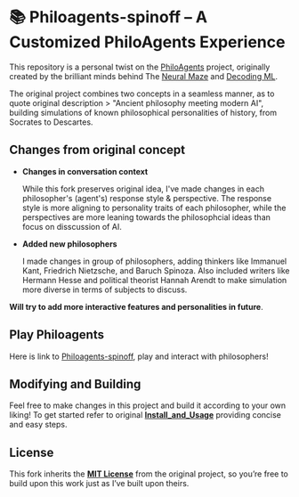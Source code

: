 # 📚 Philoagents-spinoff – A Customized PhiloAgents Experience

This repository is a personal twist on the [PhiloAgents]([url](https://github.com/neural-maze/philoagents-course)) project, originally created by the brilliant minds behind The [Neural Maze]([url](https://github.com/neural-maze)) and [Decoding ML]([url](https://decodingml.substack.com/)).

The original project combines two concepts in a seamless manner, as to quote original description > "Ancient philosophy meeting modern AI", building simulations of known philosophical personalities of history, from Socrates to Descartes.

## Changes from original concept

- **Changes in conversation context**

  While this fork preserves original idea, I've made changes in each philosopher's (agent's) response style & perspective. The response style is more aligning to personality traits of each philosopher, while the perspectives are more leaning towards the philosophcial ideas than focus on disscussion of AI.

- **Added new philosophers**

  I made changes in group of philosophers, adding thinkers like Immanuel Kant, Friedrich Nietzsche, and Baruch Spinoza. Also included writers like Hermann Hesse and political theorist Hannah Arendt to make simulation more diverse in terms of subjects to discuss.


**Will try to add more interactive features and personalities in future**.


## Play Philoagents

Here is link to [Philoagents-spinoff]([url](https://philoagents-spinoff.netlify.app/)), play and interact with philosophers!

## Modifying and Building

Feel free to make changes in this project and build it according to your own liking! To get started refer to original [**Install_and_Usage**]([url](https://github.com/neural-maze/philoagents-course/blob/main/INSTALL_AND_USAGE.md)) providing concise and easy steps.

## License

This fork inherits the [**MIT License**]([url](https://github.com/yashcb/philoagents-spinoff/blob/main/LICENSE)) from the original project, so you’re free to build upon this work just as I’ve built upon theirs.
